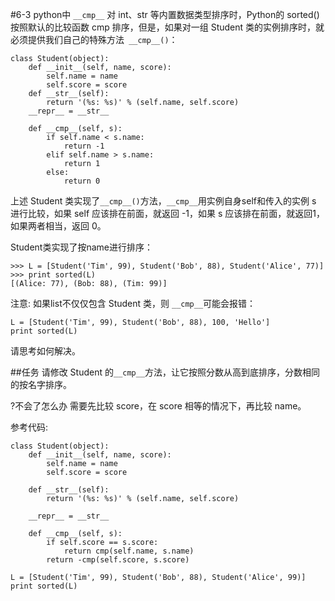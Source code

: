 #6-3 python中 `__cmp__`
对 int、str 等内置数据类型排序时，Python的 sorted() 按照默认的比较函数 cmp 排序，但是，如果对一组 Student 类的实例排序时，就必须提供我们自己的特殊方法` __cmp__()`：

	class Student(object):
	    def __init__(self, name, score):
	        self.name = name
	        self.score = score
	    def __str__(self):
	        return '(%s: %s)' % (self.name, self.score)
	    __repr__ = __str__
	
	    def __cmp__(self, s):
	        if self.name < s.name:
	            return -1
	        elif self.name > s.name:
	            return 1
	        else:
	            return 0
上述 Student 类实现了`__cmp__()`方法，`__cmp__`用实例自身self和传入的实例 s 进行比较，如果 self 应该排在前面，就返回 -1，如果 s 应该排在前面，就返回1，如果两者相当，返回 0。

Student类实现了按name进行排序：

	>>> L = [Student('Tim', 99), Student('Bob', 88), Student('Alice', 77)]
	>>> print sorted(L)
	[(Alice: 77), (Bob: 88), (Tim: 99)]
注意: 如果list不仅仅包含 Student 类，则 `__cmp__`可能会报错：

	L = [Student('Tim', 99), Student('Bob', 88), 100, 'Hello']
	print sorted(L)
请思考如何解决。

##任务
请修改 Student 的` __cmp__ `方法，让它按照分数从高到底排序，分数相同的按名字排序。

?不会了怎么办
需要先比较 score，在 score 相等的情况下，再比较 name。

参考代码:

	class Student(object):
	    def __init__(self, name, score):
	        self.name = name
	        self.score = score
	
	    def __str__(self):
	        return '(%s: %s)' % (self.name, self.score)
	
	    __repr__ = __str__
	
	    def __cmp__(self, s):
	        if self.score == s.score:
	            return cmp(self.name, s.name)
	        return -cmp(self.score, s.score)
	
	L = [Student('Tim', 99), Student('Bob', 88), Student('Alice', 99)]
	print sorted(L)